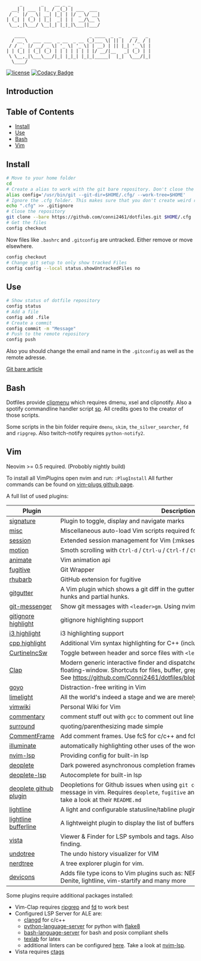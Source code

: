          _       _    __ _ _
      __| | ___ | |_ / _(_) | ___  ___
     / _` |/ _ \| __| |_| | |/ _ \/ __|
    | (_| | (_) | |_|  _| | |  __/\__ \
     \__,_|\___/ \__|_| |_|_|\___||___/

       ____                        _ ____  _  _    __   _
      / __ \  ___ ___  _ __  _ __ (_)___ \| || |  / /_ / |
     / / _` |/ __/ _ \| '_ \| '_ \| | __) | || |_| '_ \| |
    | | (_| | (_| (_) | | | | | | | |/ __/|__   _| (_) | |
     \ \__,_|\___\___/|_| |_|_| |_|_|_____|  |_|  \___/|_|
      \____/

[![license](https://img.shields.io/github/license/conni2461/dotfiles.svg?style=flat-square)](https://github.com/conni2461/dotfiles/blob/master/LICENSE)
[![Codacy Badge](https://api.codacy.com/project/badge/Grade/ef9d3503d02343ac8f6d1c0a7eb25d66)](https://app.codacy.com/app/Conni2461/dotfiles?utm_source=github.com&utm_medium=referral&utm_content=Conni2461/dotfiles&utm_campaign=Badge_Grade_Dashboard)

## Introduction

## Table of Contents

- [Install](#Install)
- [Use](#Use)
- [Bash](#Bash)
- [Vim](#Vim)

## Install

```sh
# Move to your home folder
cd
# Create a alias to work with the git bare repository. Don't close the bash session or you have to run this command again.
alias config='/usr/bin/git --git-dir=$HOME/.cfg/ --work-tree=$HOME'
# Ignore the .cfg folder. This makes sure that you don't create weird recursion problems
echo ".cfg" >> .gitignore
# Close the repository
git clone --bare https://github.com/conni2461/dotfiles.git $HOME/.cfg
# Get the files
config checkout
```

Now files like `.bashrc` and `.gitconfig` are untracked. Either remove or move elsewhere.

```sh
config checkout
# Change git setup to only show tracked Files
config config --local status.showUntrackedFiles no
```

## Use

```sh
# Show status of dotfile repository
config status
# Add a file
config add .file
# Create a commit
config commit -m "Message"
# Push to the remote repository
config push
```

Also you should change the email and name in the `.gitconfig` as well as the remote adresse.

[Git bare article](https://www.atlassian.com/git/tutorials/dotfiles)

## Bash

Dotfiles provide [clipmenu](https://github.com/cdown/clipmenu) which requires dmenu, xsel and clipnotify.
Also a spotify commandline handler script [sp](https://gist.github.com/wandernauta/6800547).
All credits goes to the creator of those scripts.

Some scripts in the bin folder require `dmenu`, `skim`, `the_silver_searcher`, `fd` and `ripgrep`.
Also twitch-notify requires `python-notify2`.

## Vim

Neovim >= 0.5 required. (Probobly nightly build)

To install all VimPlugins open nvim and run: `:PlugInstall`
All further commands can be found on [vim-plugs github page](https://github.com/junegunn/vim-plug).

A full list of used plugins:

| Plugin                                                                       | Description                                                                                                                                                                                                                          |
| ---------------------------------------------------------------------------- | ------------------------------------------------------------------------------------------------------------------------------------------------------------------------------------------------------------------------------------ |
| [signature](https://github.com/kshenoy/vim-signature)                        | Plugin to toggle, display and navigate marks                                                                                                                                                                                         |
| [misc](https://github.com/xolox/vim-misc)                                    | Miscellaneous auto-load Vim scripts required for vim-session                                                                                                                                                                         |
| [session](https://github.com/xolox/vim-session)                              | Extended session management for Vim (:mksession on steroids)                                                                                                                                                                         |
| [motion](https://github.com/yuttie/comfortable-motion.vim)                   | Smoth scrolling with `Ctrl-d` / `Ctrl-u` / `Ctrl-f` / `Ctrl-b`                                                                                                                                                                       |
| [animate](https://github.com/camspiers/animate.vim)                          | Vim animation api                                                                                                                                                                                                                    |
| [fugitive](https://github.com/tpope/vim-fugitive)                            | Git Wrapper                                                                                                                                                                                                                          |
| [rhubarb](https://github.com/tpope/vim-rhubarb)                              | GitHub extension for fugitive                                                                                                                                                                                                        |
| [gitgutter](https://github.com/airblade/vim-gitgutter)                       | A Vim plugin which shows a git diff in the gutter (sign column) and stages/undoes hunks and partial hunks.                                                                                                                           |
| [git-messenger](https://github.com/rhysd/git-messenger.vim)                  | Show git messages with `<leader>gm`. Using nvim-floating-window                                                                                                                                                                      |
| [gitignore highlight](https://github.com/gisphm/vim-gitignore)               | gitignore highlighting support                                                                                                                                                                                                       |
| [i3 highlight](https://github.com/PotatoesMaster/i3-vim-syntax)              | i3 highlighting support                                                                                                                                                                                                              |
| [cpp highlight](https://github.com/octol/vim-cpp-enhanced-highlight)         | Additional Vim syntax highlighting for C++ (including C++11/14/17)                                                                                                                                                                   |
| [CurtineIncSw](https://github.com/ericcurtin/CurtineIncSw.vim)               | Toggle between header and sorce files with `<leader>m`                                                                                                                                                                               |
| [Clap](https://github.com/liuchengxu/vim-clap)                               | Modern generic interactive finder and dispatcher for Vim and NeoVim. Using nvim-floating-window. Shortcuts for files, buffer, grep, tags and marks. See https://github.com/Conni2461/dotfiles/blob/master/.config/nvim/init.vim#L497 |
| [goyo](https://github.com/junegunn/goyo.vim)                                 | Distraction-free writing in Vim                                                                                                                                                                                                      |
| [limelight](https://github.com/junegunn/limelight.vim)                       | All the world's indeed a stage and we are merely players                                                                                                                                                                             |
| [vimwiki](https://github.com/vimwiki/vimwiki)                                | Personal Wiki for Vim                                                                                                                                                                                                                |
| [commentary](https://github.com/tpope/vim-commentary)                        | comment stuff out with `gcc` to comment out line and `gc` in visual mode                                                                                                                                                             |
| [surround](https://github.com/tpope/vim-surround)                            | quoting/parenthesizing made simple                                                                                                                                                                                                   |
| [CommentFrame](https://github.com/cometsong/CommentFrame.vim)                | Add comment frames. Use <leader>fcS for c/c++ and <leader>fch or <leader>fcH for bash                                                                                                                                                |
| [illuminate](https://github.com/RRethy/vim-illuminate)                       | automatically highlighting other uses of the word under the cursor                                                                                                                                                                   |
| [nvim-lsp](https://github.com/neovim/nvim-lsp)                               | Providing config for built-in lsp                                                                                                                                                                                                    |
| [deoplete](https://github.com/Shougo/deoplete.nvim)                          | Dark powered asynchronous completion framework                                                                                                                                                                                       |
| [deoplete-lsp](https://github.com/Shougo/deoplete-lsp)                       | Autocomplete for built-in lsp                                                                                                                                                                                                        |
| [deoplete github plugin](https://github.com/SevereOverfl0w/deoplete-github)  | Deopletions for Github issues when using `git commit` on commandline and writing message in vim. Requires `deoplete`, `fugitive` and `rhubarb`. Also setup is required, take a look at their `README.md`                             |
| [lightline](https://github.com/itchyny/lightline.vim)                        | A light and configurable statusline/tabline plugin                                                                                                                                                                                   |
| [lightline bufferline](https://github.com/mengelbrecht/lightline-bufferline) | A lightweight plugin to display the list of buffers in the lightline vim plugin                                                                                                                                                      |
| [vista](https://github.com/liuchengxu/vista.vim)                             | Viewer & Finder for LSP symbols and tags. Also this plugin is used in `Clap` for Tag finding.                                                                                                                                        |
| [undotree](https://github.com/mbbill/undotree)                               | The undo history visualizer for VIM                                                                                                                                                                                                  |
| [nerdtree](https://github.com/preservim/nerdtree)                            | A tree explorer plugin for vim.                                                                                                                                                                                                      |
| [devicons](https://github.com/ryanoasis/vim-devicons)                        | Adds file type icons to Vim plugins such as: NERDTree, vim-airline, CtrlP, unite, Denite, lightline, vim-startify and many more                                                                                                      |

Some plugins require additional packages installed:

- Vim-Clap requires [ripgrep](https://github.com/BurntSushi/ripgrep) and [fd](https://github.com/sharkdp/fd) to work best
- Configured LSP Server for ALE are:
  - [clangd](https://clangd.llvm.org/) for c/c++
  - [python-language-server](https://github.com/palantir/python-language-server) for python with [flake8](http://flake8.pycqa.org/en/latest/)
  - [bash-language-server](https://github.com/bash-lsp/bash-language-server) for bash and posix compliant shells
  - [texlab](https://github.com/latex-lsp/texlab) for latex
  - additional linters can be configured [here](https://github.com/Conni2461/dotfiles/blob/master/.config/nvim/init.vim#L393). Take a look at [nvim-lsp](https://github.com/neovim/nvim-lsp).
- Vista requires [ctags](https://ctags.io/)
